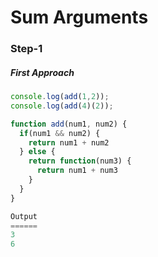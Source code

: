 # Sum Arguments

### Step-1
##### First Approach

```javascript
console.log(add(1,2));
console.log(add(4)(2));

function add(num1, num2) {
  if(num1 && num2) {
    return num1 + num2
  } else {
    return function(num3) {
      return num1 + num3
    }
  }
}

Output 
======
3
6
```
